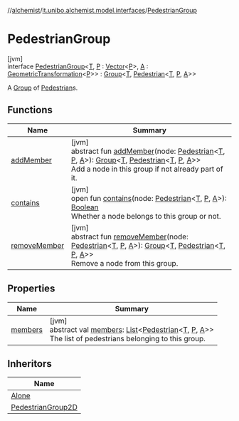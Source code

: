 //[alchemist](../../../index.md)/[it.unibo.alchemist.model.interfaces](../index.md)/[PedestrianGroup](index.md)

# PedestrianGroup

[jvm]\
interface [PedestrianGroup](index.md)<[T](index.md), [P](index.md) : [Vector](../../it.unibo.alchemist.model.interfaces.geometry/-vector/index.md)<[P](index.md)>, [A](index.md) : [GeometricTransformation](../../it.unibo.alchemist.model.interfaces.geometry/-geometric-transformation/index.md)<[P](index.md)>> : [Group](../-group/index.md)<[T](index.md), [Pedestrian](../-pedestrian/index.md)<[T](index.md), [P](index.md), [A](index.md)>> 

A [Group](../-group/index.md) of [Pedestrian](../-pedestrian/index.md)s.

## Functions

| Name | Summary |
|---|---|
| [addMember](index.md#-660227767%2FFunctions%2F-267951372) | [jvm]<br>abstract fun [addMember](index.md#-660227767%2FFunctions%2F-267951372)(node: [Pedestrian](../-pedestrian/index.md)<[T](index.md), [P](index.md), [A](index.md)>): [Group](../-group/index.md)<[T](index.md), [Pedestrian](../-pedestrian/index.md)<[T](index.md), [P](index.md), [A](index.md)>><br>Add a node in this group if not already part of it. |
| [contains](index.md#-1711138971%2FFunctions%2F-267951372) | [jvm]<br>open fun [contains](index.md#-1711138971%2FFunctions%2F-267951372)(node: [Pedestrian](../-pedestrian/index.md)<[T](index.md), [P](index.md), [A](index.md)>): [Boolean](https://kotlinlang.org/api/latest/jvm/stdlib/kotlin/-boolean/index.html)<br>Whether a node belongs to this group or not. |
| [removeMember](index.md#623604262%2FFunctions%2F-267951372) | [jvm]<br>abstract fun [removeMember](index.md#623604262%2FFunctions%2F-267951372)(node: [Pedestrian](../-pedestrian/index.md)<[T](index.md), [P](index.md), [A](index.md)>): [Group](../-group/index.md)<[T](index.md), [Pedestrian](../-pedestrian/index.md)<[T](index.md), [P](index.md), [A](index.md)>><br>Remove a node from this group. |

## Properties

| Name | Summary |
|---|---|
| [members](index.md#-20452785%2FProperties%2F-267951372) | [jvm]<br>abstract val [members](index.md#-20452785%2FProperties%2F-267951372): [List](https://kotlinlang.org/api/latest/jvm/stdlib/kotlin.collections/-list/index.html)<[Pedestrian](../-pedestrian/index.md)<[T](index.md), [P](index.md), [A](index.md)>><br>The list of pedestrians belonging to this group. |

## Inheritors

| Name |
|---|
| [Alone](../../it.unibo.alchemist.model.implementations.groups/-alone/index.md) |
| [PedestrianGroup2D](../-pedestrian-group2-d/index.md) |
